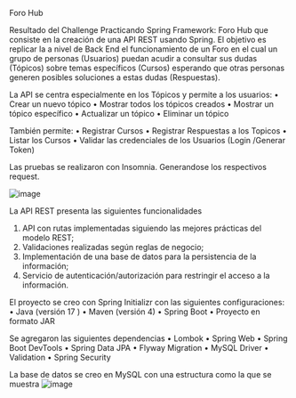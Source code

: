 Foro Hub

Resultado del Challenge Practicando Spring Framework: Foro Hub que consiste en la creación de una API REST usando Spring.
El objetivo es replicar la a nivel de Back End el funcionamiento de un Foro en el cual un grupo de personas (Usuarios) puedan
acudir a consultar sus dudas (Tópicos) sobre temas específicos (Cursos) esperando que otras personas generen posibles soluciones
a estas dudas (Respuestas). 

La API se centra especialmente en los Tópicos y permite a los usuarios:
•	Crear un nuevo tópico
•	Mostrar todos los tópicos creados
•	Mostrar un tópico específico
•	Actualizar un tópico
•	Eliminar un tópico

También permite:
•	Registrar Cursos
•	Registrar Respuestas a los Topicos
•	Listar los Cursos 
•	Validar las credenciales de los Usuarios (Login /Generar Token)

Las pruebas se realizaron con Insomnia. Generandose los respectivos request.

![image](https://github.com/user-attachments/assets/ed915f66-2ae1-44f6-97f7-4edc75d492f6)

La API REST presenta las siguientes funcionalidades
1.	API con rutas implementadas siguiendo las mejores prácticas del modelo REST;
2.	Validaciones realizadas según reglas de negocio;
3.	Implementación de una base de datos para la persistencia de la información;
4.	Servicio de autenticación/autorización para restringir el acceso a la información.
   
El proyecto se creo con Spring Initializr con las siguientes configuraciones:
•	Java (versión 17 )
•	Maven (versión 4)
•	Spring Boot
•	Proyecto en formato JAR

Se agregaron las siguientes dependencias
•	Lombok
•	Spring Web
•	Spring Boot DevTools
•	Spring Data JPA
•	Flyway Migration
•	MySQL Driver
•	Validation
•	Spring Security

La base de datos se creo en MySQL con una estructura como la que se muestra
![image](https://github.com/user-attachments/assets/4cbba1c8-3d5c-4946-8298-e77b8705680d)





